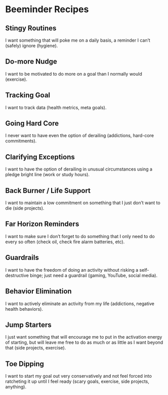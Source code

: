 # Beeminder Recipes

## Stingy Routines

I want something that will poke me on a daily basis, a reminder I can’t (safely) ignore (hygiene).

## Do-more Nudge

I want to be motivated to do more on a goal than I normally would (exercise).

## Tracking Goal

I want to track data (health metrics, meta goals).

## Going Hard Core

I never want to have even the option of derailing (addictions, hard-core commitments).

## Clarifying Exceptions

I want to have the option of derailing in unusual circumstances using a pledge bright line (work or study hours).

## Back Burner / Life Support

I want to maintain a low commitment on something that I just don’t want to die (side projects).

## Far Horizon Reminders

I want to make sure I don’t forget to do something that I only need to do every so often (check oil, check fire alarm batteries, etc).

## Guardrails

I want to have the freedom of doing an activity without risking a self-destructive binge; just need a guardrail (gaming, YouTube, social media).

## Behavior Elimination

I want to actively eliminate an activity from my life (addictions, negative health behaviors).

## Jump Starters

I just want something that will encourage me to put in the activation energy of starting, but will leave me free to do as much or as little as I want beyond that (side projects, exercise).

## Toe Dipping

I want to start my goal out very conservatively and not feel forced into ratcheting it up until I feel ready (scary goals, exercise, side projects, anything).
